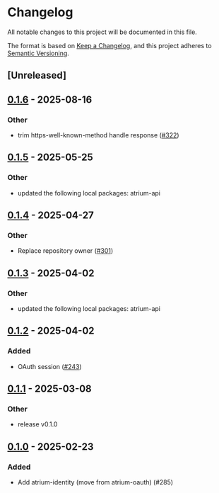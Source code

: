 # Changelog

All notable changes to this project will be documented in this file.

The format is based on [Keep a Changelog](https://keepachangelog.com/en/1.0.0/),
and this project adheres to [Semantic Versioning](https://semver.org/spec/v2.0.0.html).

## [Unreleased]

## [0.1.6](https://github.com/atrium-rs/atrium/compare/atrium-identity-v0.1.5...atrium-identity-v0.1.6) - 2025-08-16

### Other

- trim https-well-known-method handle response ([#322](https://github.com/atrium-rs/atrium/pull/322))

## [0.1.5](https://github.com/atrium-rs/atrium/compare/atrium-identity-v0.1.4...atrium-identity-v0.1.5) - 2025-05-25

### Other

- updated the following local packages: atrium-api

## [0.1.4](https://github.com/atrium-rs/atrium/compare/atrium-identity-v0.1.3...atrium-identity-v0.1.4) - 2025-04-27

### Other

- Replace repository owner ([#301](https://github.com/atrium-rs/atrium/pull/301))

## [0.1.3](https://github.com/sugyan/atrium/compare/atrium-identity-v0.1.2...atrium-identity-v0.1.3) - 2025-04-02

### Other

- updated the following local packages: atrium-api

## [0.1.2](https://github.com/sugyan/atrium/compare/atrium-identity-v0.1.1...atrium-identity-v0.1.2) - 2025-04-02

### Added

- OAuth session ([#243](https://github.com/sugyan/atrium/pull/243))

## [0.1.1](https://github.com/sugyan/atrium/compare/atrium-identity-v0.1.0...atrium-identity-v0.1.1) - 2025-03-08

### Other

- release v0.1.0

## [0.1.0](https://github.com/sugyan/atrium/releases/tag/atrium-identity-v0.1.0) - 2025-02-23

### Added

- Add atrium-identity (move from atrium-oauth) (#285)
